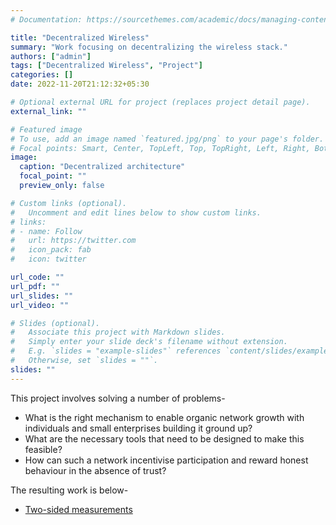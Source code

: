 ```yaml
---
# Documentation: https://sourcethemes.com/academic/docs/managing-content/

title: "Decentralized Wireless"
summary: "Work focusing on decentralizing the wireless stack."
authors: ["admin"]
tags: ["Decentralized Wireless", "Project"]
categories: []
date: 2022-11-20T21:12:32+05:30

# Optional external URL for project (replaces project detail page).
external_link: ""

# Featured image
# To use, add an image named `featured.jpg/png` to your page's folder.
# Focal points: Smart, Center, TopLeft, Top, TopRight, Left, Right, BottomLeft, Bottom, BottomRight.
image: 
  caption: "Decentralized architecture"
  focal_point: ""
  preview_only: false

# Custom links (optional).
#   Uncomment and edit lines below to show custom links.
# links:
# - name: Follow
#   url: https://twitter.com
#   icon_pack: fab
#   icon: twitter

url_code: ""
url_pdf: ""
url_slides: ""
url_video: ""

# Slides (optional).
#   Associate this project with Markdown slides.
#   Simply enter your slide deck's filename without extension.
#   E.g. `slides = "example-slides"` references `content/slides/example-slides.md`.
#   Otherwise, set `slides = ""`.
slides: ""
---
```


This project involves solving a number of problems-
- What is the right mechanism to enable organic network growth with individuals and small enterprises building it ground up?
- What are the necessary tools that need to be designed to make this feasible?
- How can such a network incentivise participation and reward honest behaviour in the absence of trust?

The resulting work is below-

- [Two-sided measurements](../../../publication/hotnets-2022)